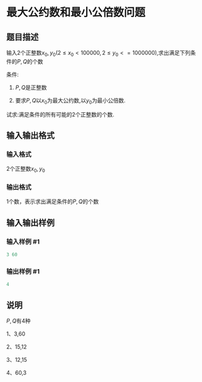 # 最大公约数和最小公倍数问题

## 题目描述

输入$2$个正整数$x_0,y_0(2 \le x_0<100000,2 \le y_0<=1000000)$,求出满足下列条件的$P,Q$的个数

条件:

1. $P,Q$是正整数

2. 要求$P,Q$以$x_0$为最大公约数,以$y_0$为最小公倍数.

试求:满足条件的所有可能的$2$个正整数的个数.

## 输入输出格式

### 输入格式

$2$个正整数$x_0,y_0$

### 输出格式

$1$个数，表示求出满足条件的$P,Q$的个数

## 输入输出样例

### 输入样例 #1

```cpp
3 60

```
### 输出样例 #1

```cpp
4

```
## 说明

$P,Q$有4种

1、3,60

2、15,12

3、12,15

4、60,3 

